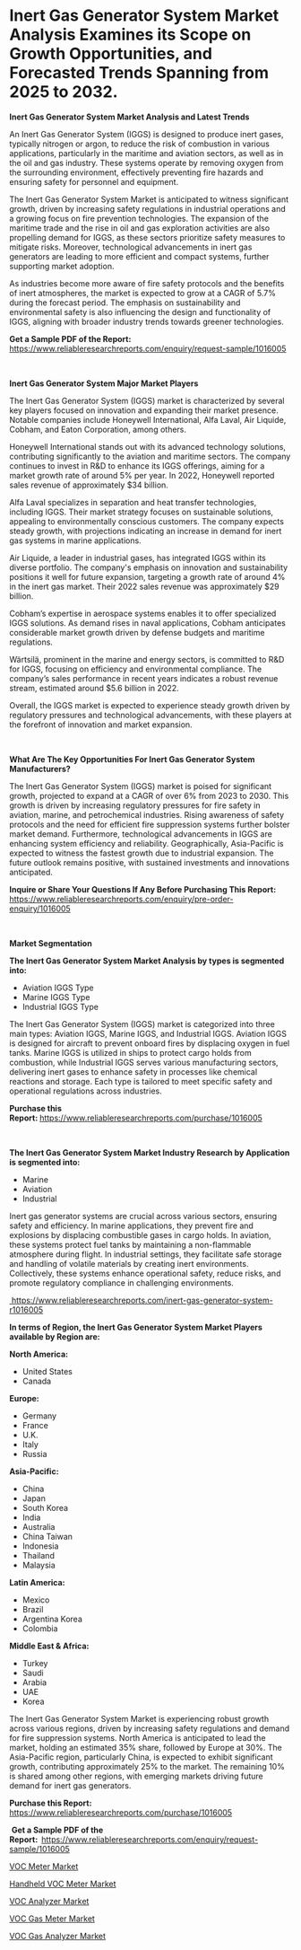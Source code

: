 <p><h1>Inert Gas Generator System Market Analysis Examines its Scope on Growth Opportunities, and Forecasted Trends Spanning from 2025 to 2032.</h1></p><p><strong>Inert Gas Generator System Market Analysis and Latest Trends</strong></p>
<p><p>An Inert Gas Generator System (IGGS) is designed to produce inert gases, typically nitrogen or argon, to reduce the risk of combustion in various applications, particularly in the maritime and aviation sectors, as well as in the oil and gas industry. These systems operate by removing oxygen from the surrounding environment, effectively preventing fire hazards and ensuring safety for personnel and equipment.</p><p>The Inert Gas Generator System Market is anticipated to witness significant growth, driven by increasing safety regulations in industrial operations and a growing focus on fire prevention technologies. The expansion of the maritime trade and the rise in oil and gas exploration activities are also propelling demand for IGGS, as these sectors prioritize safety measures to mitigate risks. Moreover, technological advancements in inert gas generators are leading to more efficient and compact systems, further supporting market adoption.</p><p>As industries become more aware of fire safety protocols and the benefits of inert atmospheres, the market is expected to grow at a CAGR of 5.7% during the forecast period. The emphasis on sustainability and environmental safety is also influencing the design and functionality of IGGS, aligning with broader industry trends towards greener technologies.</p></p>
<p><strong>Get a Sample PDF of the Report:&nbsp;</strong> <a href="https://www.reliableresearchreports.com/enquiry/request-sample/1016005?utm_campaign=102&utm_medium=2&utm_source=Github&utm_content=ia&utm_term=16022025&utm_id=inert-gas-generator-system">https://www.reliableresearchreports.com/enquiry/request-sample/1016005</a></p>
<p>&nbsp;</p>
<p><strong>Inert Gas Generator System Major Market Players</strong></p>
<p><p>The Inert Gas Generator System (IGGS) market is characterized by several key players focused on innovation and expanding their market presence. Notable companies include Honeywell International, Alfa Laval, Air Liquide, Cobham, and Eaton Corporation, among others.</p><p>Honeywell International stands out with its advanced technology solutions, contributing significantly to the aviation and maritime sectors. The company continues to invest in R&D to enhance its IGGS offerings, aiming for a market growth rate of around 5% per year. In 2022, Honeywell reported sales revenue of approximately $34 billion.</p><p>Alfa Laval specializes in separation and heat transfer technologies, including IGGS. Their market strategy focuses on sustainable solutions, appealing to environmentally conscious customers. The company expects steady growth, with projections indicating an increase in demand for inert gas systems in marine applications.</p><p>Air Liquide, a leader in industrial gases, has integrated IGGS within its diverse portfolio. The company's emphasis on innovation and sustainability positions it well for future expansion, targeting a growth rate of around 4% in the inert gas market. Their 2022 sales revenue was approximately $29 billion.</p><p>Cobham’s expertise in aerospace systems enables it to offer specialized IGGS solutions. As demand rises in naval applications, Cobham anticipates considerable market growth driven by defense budgets and maritime regulations.</p><p>Wärtsilä, prominent in the marine and energy sectors, is committed to R&D for IGGS, focusing on efficiency and environmental compliance. The company’s sales performance in recent years indicates a robust revenue stream, estimated around $5.6 billion in 2022.</p><p>Overall, the IGGS market is expected to experience steady growth driven by regulatory pressures and technological advancements, with these players at the forefront of innovation and market expansion.</p></p>
<p>&nbsp;</p>
<p><strong>What Are The Key Opportunities For Inert Gas Generator System Manufacturers?</strong></p>
<p><p>The Inert Gas Generator System (IGGS) market is poised for significant growth, projected to expand at a CAGR of over 6% from 2023 to 2030. This growth is driven by increasing regulatory pressures for fire safety in aviation, marine, and petrochemical industries. Rising awareness of safety protocols and the need for efficient fire suppression systems further bolster market demand. Furthermore, technological advancements in IGGS are enhancing system efficiency and reliability. Geographically, Asia-Pacific is expected to witness the fastest growth due to industrial expansion. The future outlook remains positive, with sustained investments and innovations anticipated.</p></p>
<p><strong>Inquire or Share Your Questions If Any Before Purchasing This Report:</strong> <a href="https://www.reliableresearchreports.com/enquiry/pre-order-enquiry/1016005?utm_campaign=102&utm_medium=2&utm_source=Github&utm_content=ia&utm_term=16022025&utm_id=inert-gas-generator-system">https://www.reliableresearchreports.com/enquiry/pre-order-enquiry/1016005</a></p>
<p>&nbsp;</p>
<p><strong>Market Segmentation</strong></p>
<p><strong>The Inert Gas Generator System Market Analysis by types is segmented into:</strong></p>
<p><ul><li>Aviation IGGS Type</li><li>Marine IGGS Type</li><li>Industrial IGGS Type</li></ul></p>
<p><p>The Inert Gas Generator System (IGGS) market is categorized into three main types: Aviation IGGS, Marine IGGS, and Industrial IGGS. Aviation IGGS is designed for aircraft to prevent onboard fires by displacing oxygen in fuel tanks. Marine IGGS is utilized in ships to protect cargo holds from combustion, while Industrial IGGS serves various manufacturing sectors, delivering inert gases to enhance safety in processes like chemical reactions and storage. Each type is tailored to meet specific safety and operational regulations across industries.</p></p>
<p><strong>Purchase this Report:&nbsp;</strong><a href="https://www.reliableresearchreports.com/purchase/1016005?utm_campaign=102&utm_medium=2&utm_source=Github&utm_content=ia&utm_term=16022025&utm_id=inert-gas-generator-system">https://www.reliableresearchreports.com/purchase/1016005</a></p>
<p>&nbsp;</p>
<p><strong>The Inert Gas Generator System Market Industry Research by Application is segmented into:</strong></p>
<p><ul><li>Marine</li><li>Aviation</li><li>Industrial</li></ul></p>
<p><p>Inert gas generator systems are crucial across various sectors, ensuring safety and efficiency. In marine applications, they prevent fire and explosions by displacing combustible gases in cargo holds. In aviation, these systems protect fuel tanks by maintaining a non-flammable atmosphere during flight. In industrial settings, they facilitate safe storage and handling of volatile materials by creating inert environments. Collectively, these systems enhance operational safety, reduce risks, and promote regulatory compliance in challenging environments.</p></p>
<p><a href="https://www.reliableresearchreports.com/inert-gas-generator-system-r1016005?utm_campaign=102&utm_medium=2&utm_source=Github&utm_content=ia&utm_term=16022025&utm_id=inert-gas-generator-system">&nbsp;https://www.reliableresearchreports.com/inert-gas-generator-system-r1016005</a></p>
<p><strong>In terms of Region, the Inert Gas Generator System Market Players available by Region are:</strong></p>
<p>
    <p> <strong> North America: </strong>
        <ul>
            <li>United States</li>
            <li>Canada</li>
        </ul>
        </p> 
    <p> <strong> Europe: </strong>
        <ul>
            <li>Germany</li>
            <li>France</li>
            <li>U.K.</li>
            <li>Italy</li>
            <li>Russia</li>
        </ul>
        </p> 
    <p> <strong> Asia-Pacific: </strong>
        <ul>
            <li>China</li>
            <li>Japan</li>
            <li>South Korea</li>
            <li>India</li>
            <li>Australia</li>
            <li>China Taiwan</li>
            <li>Indonesia</li>
            <li>Thailand</li>
            <li>Malaysia</li>
        </ul>
        </p> 
    <p> <strong> Latin America: </strong>
        <ul>
            <li>Mexico</li>
            <li>Brazil</li>
            <li>Argentina Korea</li>
            <li>Colombia</li>
        </ul>
        </p> 
    <p> <strong> Middle East & Africa: </strong>
        <ul>
            <li>Turkey</li>
            <li>Saudi</li>
            <li>Arabia</li>
            <li>UAE</li>
            <li>Korea</li>
        </ul>
    </p>
    </p>
<p><p>The Inert Gas Generator System Market is experiencing robust growth across various regions, driven by increasing safety regulations and demand for fire suppression systems. North America is anticipated to lead the market, holding an estimated 35% share, followed by Europe at 30%. The Asia-Pacific region, particularly China, is expected to exhibit significant growth, contributing approximately 25% to the market. The remaining 10% is shared among other regions, with emerging markets driving future demand for inert gas generators.</p></p>
<p><strong>Purchase this Report: </strong><a href="https://www.reliableresearchreports.com/purchase/1016005?utm_campaign=102&utm_medium=2&utm_source=Github&utm_content=ia&utm_term=16022025&utm_id=inert-gas-generator-system">https://www.reliableresearchreports.com/purchase/1016005</a></p>
<p>&nbsp;<strong>Get a Sample PDF of the Report:&nbsp;&nbsp;</strong><a href="https://www.reliableresearchreports.com/enquiry/request-sample/1016005?utm_campaign=102&utm_medium=2&utm_source=Github&utm_content=ia&utm_term=16022025&utm_id=inert-gas-generator-system">https://www.reliableresearchreports.com/enquiry/request-sample/1016005</a></p>
<p><strong></strong></p>
<p><p><a href="https://github.com/dbichayison/Market-Research-Report-List-1/blob/main/voc-meter-market.md?utm_campaign=102&utm_medium=2&utm_source=Github&utm_content=ia&utm_term=16022025&utm_id=inert-gas-generator-system">VOC Meter Market</a></p><p><a href="https://github.com/borgomornar/Market-Research-Report-List-1/blob/main/handheld-voc-meter-market.md?utm_campaign=102&utm_medium=2&utm_source=Github&utm_content=ia&utm_term=16022025&utm_id=inert-gas-generator-system">Handheld VOC Meter Market</a></p><p><a href="https://github.com/gethunsides/Market-Research-Report-List-1/blob/main/voc-analyzer-market.md?utm_campaign=102&utm_medium=2&utm_source=Github&utm_content=ia&utm_term=16022025&utm_id=inert-gas-generator-system">VOC Analyzer Market</a></p><p><a href="https://github.com/tumacaakesha78/Market-Research-Report-List-1/blob/main/voc-gas-meter-market.md?utm_campaign=102&utm_medium=2&utm_source=Github&utm_content=ia&utm_term=16022025&utm_id=inert-gas-generator-system">VOC Gas Meter Market</a></p><p><a href="https://github.com/simurmarzoa/Market-Research-Report-List-1/blob/main/voc-gas-analyzer-market.md?utm_campaign=102&utm_medium=2&utm_source=Github&utm_content=ia&utm_term=16022025&utm_id=inert-gas-generator-system">VOC Gas Analyzer Market</a></p></p>